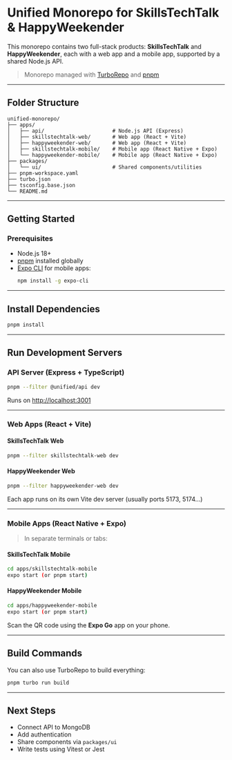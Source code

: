 # Unified Monorepo for SkillsTechTalk & HappyWeekender

This monorepo contains two full-stack products: **SkillsTechTalk** and **HappyWeekender**, each with a web app and a mobile app, supported by a shared Node.js API.

> Monorepo managed with [TurboRepo](https://turbo.build/repo) and [pnpm](https://pnpm.io/)

---

## Folder Structure

```
unified-monorepo/
├── apps/
│   ├── api/                      # Node.js API (Express)
│   ├── skillstechtalk-web/       # Web app (React + Vite)
│   ├── happyweekender-web/       # Web app (React + Vite)
│   ├── skillstechtalk-mobile/    # Mobile app (React Native + Expo)
│   └── happyweekender-mobile/    # Mobile app (React Native + Expo)
├── packages/
│   └── ui/                       # Shared components/utilities
├── pnpm-workspace.yaml
├── turbo.json
├── tsconfig.base.json
└── README.md
```

---

## Getting Started

### Prerequisites

- Node.js 18+
- [pnpm](https://pnpm.io/) installed globally
- [Expo CLI](https://docs.expo.dev/get-started/installation/) for mobile apps:
  ```bash
  npm install -g expo-cli
  ```

---

## Install Dependencies

```bash
pnpm install
```

---

## Run Development Servers

### API Server (Express + TypeScript)

```bash
pnpm --filter @unified/api dev
```

Runs on [http://localhost:3001](http://localhost:3001)

---

### Web Apps (React + Vite)

#### SkillsTechTalk Web

```bash
pnpm --filter skillstechtalk-web dev
```

#### HappyWeekender Web

```bash
pnpm --filter happyweekender-web dev
```

Each app runs on its own Vite dev server (usually ports 5173, 5174...)

---

### Mobile Apps (React Native + Expo)

> In separate terminals or tabs:

#### SkillsTechTalk Mobile

```bash
cd apps/skillstechtalk-mobile
expo start (or pnpm start)
```

#### HappyWeekender Mobile

```bash
cd apps/happyweekender-mobile
expo start (or pnpm start)
```

Scan the QR code using the **Expo Go** app on your phone.

---

## Build Commands

You can also use TurboRepo to build everything:

```bash
pnpm turbo run build
```

---

## Next Steps

- Connect API to MongoDB
- Add authentication
- Share components via `packages/ui`
- Write tests using Vitest or Jest